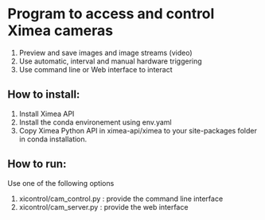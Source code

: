# Program to access and control Ximea cameras

1. Preview and save images and image streams (video)
2. Use automatic, interval and manual hardware triggering
3. Use command line or Web interface to interact

## How to install:

1. Install Ximea API
2. Install the conda environement using env.yaml
3. Copy Ximea Python API in ximea-api/ximea to your site-packages folder in conda installation.

## How to run:

Use one of the following options

1. xicontrol/cam_control.py : provide the command line interface
2. xicontrol/cam_server.py : provide the web interface
